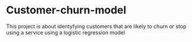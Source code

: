 # Customer-churn-model
This project is about identyfying customers that are likely to churn or stop using a service using a logistic regression  model
